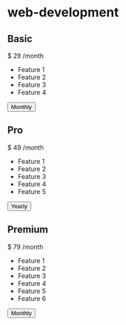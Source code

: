 # web-development
<!DOCTYPE html>
<html lang="en">
<head>
  <meta charset="UTF-8">
  <meta name="viewport" content="width=device-width, initial-scale=1.0">
  <title>Pricing Page</title>
  <link rel="stylesheet" href="styles.css">
</head>
<body>
  <div class="pricing-table">
    <div class="pricing-plan">
      <h2>Basic</h2>
      <div class="price">
        <span class="currency">$</span>
        <span class="amount">29</span>
        <span class="period">/month</span>
      </div>
      <ul class="features">
        <li>Feature 1</li>
        <li>Feature 2</li>
        <li>Feature 3</li>
        <li>Feature 4</li>
      </ul>
      <button class="toggle">Monthly</button>
    </div>
    <div class="pricing-plan recommended">
      <h2>Pro</h2>
      <div class="price">
        <span class="currency">$</span>
        <span class="amount">49</span>
        <span class="period">/month</span>
      </div>
      <ul class="features">
        <li>Feature 1</li>
        <li>Feature 2</li>
        <li>Feature 3</li>
        <li>Feature 4</li>
        <li>Feature 5</li>
      </ul>
      <button class="toggle active">Yearly</button>
    </div>
    <div class="pricing-plan">
      <h2>Premium</h2>
      <div class="price">
        <span class="currency">$</span>
        <span class="amount">79</span>
        <span class="period">/month</span>
      </div>
      <ul class="features">
        <li>Feature 1</li>
        <li>Feature 2</li>
        <li>Feature 3</li>
        <li>Feature 4</li>
        <li>Feature 5</li>
        <li>Feature 6</li>
      </ul>
      <button class="toggle">Monthly</button>
    </div>
  </div>

  <script src="script.js"></script>
</body>
</html>

